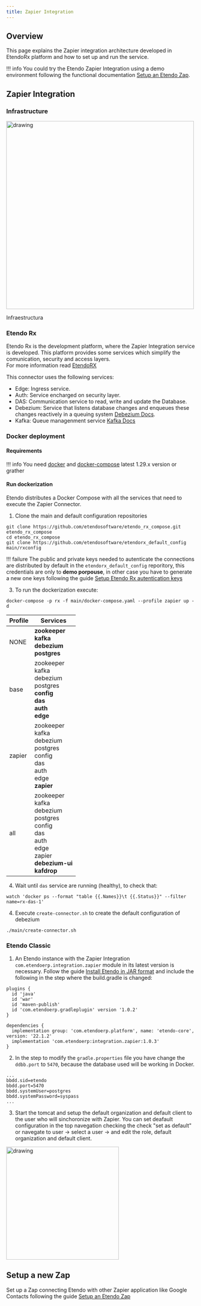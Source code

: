 ```yaml
---
title: Zapier Integration
---
```


## Overview

This page explains the Zapier integration architecture developed in EtendoRx platform and how to set up and run the service.

!!! info
    You could try the Etendo Zapier Integration using a demo environment following the functional documentation [Setup an Etendo Zap](/legacy/end-user-documentation/integrations/zapier).

## Zapier Integration

### Infrastructure

<img src="/technicaldocumentation/platform/gra%CC%81fico_wik-05.png" alt="drawing" width="500"/>

Infraestructura

### Etendo Rx

Etendo Rx is the development platform, where the Zapier Integration service is developed. This platform provides some services which simplify the comunication, security and access layers.  
For more information read [EtendoRX](/legacy/technical-documentation/etendo-environment/platform/EtendoRx)

This connector uses the following services:

- Edge: Ingress service.
- Auth: Service encharged on security layer.
- DAS: Communication service to read, write and update the Database.
- Debezium: Service that listens database changes and enqueues these changes reactively in a queuing system [Debezium Docs](https://debezium.io/documentation/reference/1.9/).
- Kafka: Queue managenment service [Kafka Docs](https://kafka.apache.org/30/documentation.html)

### Docker deployment

#### Requirements

!!! info
    You need [docker](https://docs.docker.com/engine/install/) and [docker-compose](https://docs.docker.com/compose/install/) latest 1.29.x version or grather

#### Run dockerization

Etendo distributes a Docker Compose with all the services that need to execute the Zapier Connector.

1.  Clone the main and default configuration repositories

```plaintext
git clone https://github.com/etendosoftware/etendo_rx_compose.git etendo_rx_compose
cd etendo_rx_compose
git clone https://github.com/etendosoftware/etendorx_default_config main/rxconfig
```

!!! failure
    The public and private keys needed to autenticate the connections are distributed by default in the `etendorx_default_config` reporitory, this credentials are only to **demo porpouse**, in other case you have to generate a new one keys following the guide [Setup Etendo Rx autentication keys](/legacy/end-user-documentation/integrations/zapier/setup-etendorx-autentication-keys)

3.  To run the dockerization execute:

```
docker-compose -p rx -f main/docker-compose.yaml --profile zapier up -d
```

| Profile | Services                                                                                                                                    |
| ------- | ------------------------------------------------------------------------------------------------------------------------------------------- |
| NONE    | **zookeeper** <br> **kafka** <br> **debezium** <br> **postgres**                                                                            |
| base    | zookeeper <br> kafka <br>debezium <br>postgres <br> **config** <br>**das** <br> **auth** <br> **edge**                                      |
| zapier  | zookeeper <br> kafka <br> debezium <br> postgres <br> config <br> das <br> auth <br> edge <br> **zapier**                                   |
| all     | zookeeper <br> kafka <br> debezium <br> postgres <br> config <br> das <br> auth <br> edge <br> zapier <br> **debezium-ui** <br> **kafdrop** |

4. Wait until `das` service are running (healthy), to check that:

```
watch 'docker ps --format "table {{.Names}}\t {{.Status}}" --filter name=rx-das-1'
```

4. Execute `create-connector.sh` to create the default configuration of debezium

```
./main/create-connector.sh
```

### Etendo Classic

1. An Etendo instance with the Zapier Integration `com.etendoerp.integration.zapier` module in its latest version is necessary.
   Follow the guide [Install Etendo in JAR format](/legacy/technical-documentation/etendo-environment/setup-and-upgrade/installation#install-etendo-in-jar-format) and include the following in the step where the build.gradle is changed:

```plaintext
plugins {
  id 'java'
  id 'war'
  id 'maven-publish'
  id 'com.etendoerp.gradleplugin' version '1.0.2'
}

dependencies {
  implementation group: 'com.etendoerp.platform', name: 'etendo-core', version: '22.1.2'
  implementation 'com.etendoerp:integration.zapier:1.0.3'
}
```

2. In the step to modify the `gradle.properties` file you have change the `ddbb.port` to `5470`, because the database used will be working in Docker.

```
...
bbdd.sid=etendo
bbdd.port=5470
bbdd.systemUser=postgres
bbdd.systemPassword=syspass
...
```

3. Start the tomcat and setup the default organization and default client to the user who will sinchoronize with Zapier.
   You can set deafault configuration in the top navegation checking the check "set as default" or navegate to user -> select a user -> and edit the role, default organization and default client.

<img src="/technicaldocumentation/integrations/zapier/defaultorgclient.png" alt="drawing" width="300"/>

## Setup a new Zap

Set up a Zap connecting Etendo with other Zapier application like Google Contacts following the guide [Setup an Etendo Zap](/legacy/end-user-documentation/integrations/zapier)
